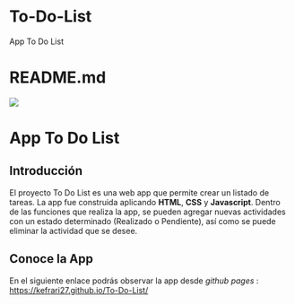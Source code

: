 # To-Do-List
App To Do List

# README.md

![](https://res.cloudinary.com/kefrari27/image/upload/c_scale,w_150/v1602534445/Portafolio/Favicon_it7ppp.png)

App To Do List
=============

Introducción
-------------

El proyecto To Do List es una web app que permite crear un listado de tareas.
La app fue construida aplicando **HTML**, **CSS** y **Javascript**. Dentro de las funciones que realiza la app, se pueden agregar nuevas actividades con un estado determinado (Realizado o Pendiente), así como se puede eliminar la actividad que se desee.

Conoce la App
-------------

En el siguiente enlace podrás observar la app desde _github pages_ :
https://kefrari27.github.io/To-Do-List/
